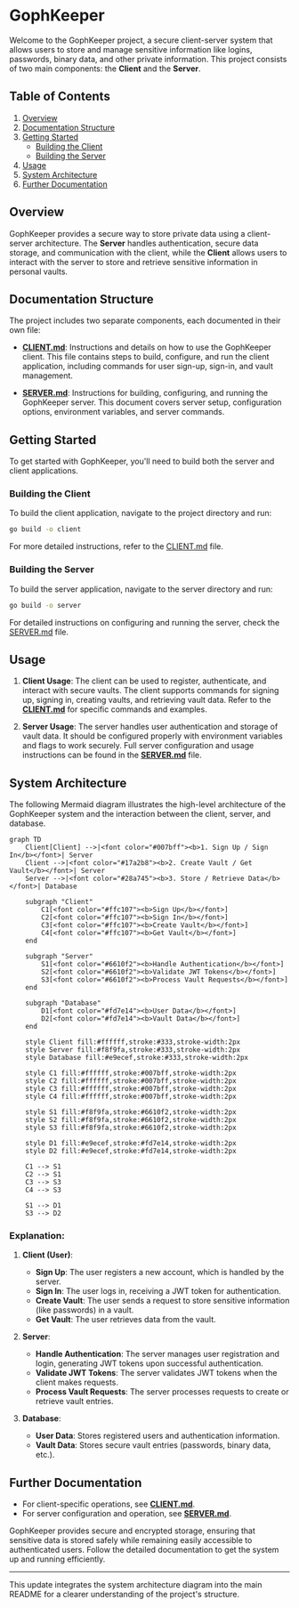 # GophKeeper

Welcome to the GophKeeper project, a secure client-server system that allows users to store and manage sensitive information like logins, passwords, binary data, and other private information. This project consists of two main components: the **Client** and the **Server**.

## Table of Contents

1. [Overview](#overview)
2. [Documentation Structure](#documentation-structure)
3. [Getting Started](#getting-started)
    - [Building the Client](#building-the-client)
    - [Building the Server](#building-the-server)
4. [Usage](#usage)
5. [System Architecture](#system-architecture)
6. [Further Documentation](#further-documentation)

## Overview

GophKeeper provides a secure way to store private data using a client-server architecture. The **Server** handles authentication, secure data storage, and communication with the client, while the **Client** allows users to interact with the server to store and retrieve sensitive information in personal vaults.

## Documentation Structure

The project includes two separate components, each documented in their own file:

- **[CLIENT.md](./CLIENT.md)**: Instructions and details on how to use the GophKeeper client. This file contains steps to build, configure, and run the client application, including commands for user sign-up, sign-in, and vault management.

- **[SERVER.md](./SERVER.md)**: Instructions for building, configuring, and running the GophKeeper server. This document covers server setup, configuration options, environment variables, and server commands.

## Getting Started

To get started with GophKeeper, you'll need to build both the server and client applications.

### Building the Client

To build the client application, navigate to the project directory and run:

```bash
go build -o client
```

For more detailed instructions, refer to the [CLIENT.md](./CLIENT.md) file.

### Building the Server

To build the server application, navigate to the server directory and run:

```bash
go build -o server
```

For detailed instructions on configuring and running the server, check the [SERVER.md](./SERVER.md) file.

## Usage

1. **Client Usage**: The client can be used to register, authenticate, and interact with secure vaults. The client supports commands for signing up, signing in, creating vaults, and retrieving vault data. Refer to the **[CLIENT.md](./CLIENT.md)** for specific commands and examples.

2. **Server Usage**: The server handles user authentication and storage of vault data. It should be configured properly with environment variables and flags to work securely. Full server configuration and usage instructions can be found in the **[SERVER.md](./SERVER.md)** file.

## System Architecture

The following Mermaid diagram illustrates the high-level architecture of the GophKeeper system and the interaction between the client, server, and database.

```mermaid
graph TD
    Client[Client] -->|<font color="#007bff"><b>1. Sign Up / Sign In</b></font>| Server
    Client -->|<font color="#17a2b8"><b>2. Create Vault / Get Vault</b></font>| Server
    Server -->|<font color="#28a745"><b>3. Store / Retrieve Data</b></font>| Database

    subgraph "Client"
        C1[<font color="#ffc107"><b>Sign Up</b></font>]
        C2[<font color="#ffc107"><b>Sign In</b></font>]
        C3[<font color="#ffc107"><b>Create Vault</b></font>]
        C4[<font color="#ffc107"><b>Get Vault</b></font>]
    end
    
    subgraph "Server"
        S1[<font color="#6610f2"><b>Handle Authentication</b></font>]
        S2[<font color="#6610f2"><b>Validate JWT Tokens</b></font>]
        S3[<font color="#6610f2"><b>Process Vault Requests</b></font>]
    end
    
    subgraph "Database"
        D1[<font color="#fd7e14"><b>User Data</b></font>]
        D2[<font color="#fd7e14"><b>Vault Data</b></font>]
    end
    
    style Client fill:#ffffff,stroke:#333,stroke-width:2px
    style Server fill:#f8f9fa,stroke:#333,stroke-width:2px
    style Database fill:#e9ecef,stroke:#333,stroke-width:2px
    
    style C1 fill:#ffffff,stroke:#007bff,stroke-width:2px
    style C2 fill:#ffffff,stroke:#007bff,stroke-width:2px
    style C3 fill:#ffffff,stroke:#007bff,stroke-width:2px
    style C4 fill:#ffffff,stroke:#007bff,stroke-width:2px
    
    style S1 fill:#f8f9fa,stroke:#6610f2,stroke-width:2px
    style S2 fill:#f8f9fa,stroke:#6610f2,stroke-width:2px
    style S3 fill:#f8f9fa,stroke:#6610f2,stroke-width:2px
    
    style D1 fill:#e9ecef,stroke:#fd7e14,stroke-width:2px
    style D2 fill:#e9ecef,stroke:#fd7e14,stroke-width:2px
    
    C1 --> S1
    C2 --> S1
    C3 --> S3
    C4 --> S3
    
    S1 --> D1
    S3 --> D2
```

### Explanation:

1. **Client (User)**:
    - **Sign Up**: The user registers a new account, which is handled by the server.
    - **Sign In**: The user logs in, receiving a JWT token for authentication.
    - **Create Vault**: The user sends a request to store sensitive information (like passwords) in a vault.
    - **Get Vault**: The user retrieves data from the vault.

2. **Server**:
    - **Handle Authentication**: The server manages user registration and login, generating JWT tokens upon successful authentication.
    - **Validate JWT Tokens**: The server validates JWT tokens when the client makes requests.
    - **Process Vault Requests**: The server processes requests to create or retrieve vault entries.

3. **Database**:
    - **User Data**: Stores registered users and authentication information.
    - **Vault Data**: Stores secure vault entries (passwords, binary data, etc.).

## Further Documentation

- For client-specific operations, see **[CLIENT.md](./CLIENT.md)**.
- For server configuration and operation, see **[SERVER.md](./SERVER.md)**.

GophKeeper provides secure and encrypted storage, ensuring that sensitive data is stored safely while remaining easily accessible to authenticated users. Follow the detailed documentation to get the system up and running efficiently.

---

This update integrates the system architecture diagram into the main README for a clearer understanding of the project's structure.